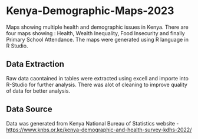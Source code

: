 # Kenya-Demographic-Maps-2023

Maps showing multiple health and demographic issues in Kenya.
There are four maps showing : Health, Wealth Inequality, Food Insecurity and finally Primary School Attendance. 
The maps were generated using R language in R Studio. 

## Data Extraction
Raw data caontained in tables were extracted using excell and importe into R-Studio for further analysis. 
There was alot of cleaning to improve quality of data for better analysis.  

## Data Source 
Data was generated from Kenya National Bureau of Statistics website - https://www.knbs.or.ke/kenya-demographic-and-health-survey-kdhs-2022/

